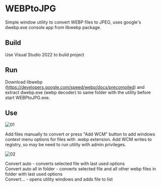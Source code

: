# WEBPtoJPG

Simple window utility to convert WEBP files to JPEG, uses google's dwebp.exe console app from libwebp package.

## Build

Use Visual Studio 2022 to build project

## Run

Download libwebp (https://developers.google.com/speed/webp/docs/precompiled) and extract dwebp.exe (webp decoder) to same folder with the utility before start WEBPtoJPG.exe.

## Use

![01](https://github.com/user-attachments/assets/cb408908-d621-491a-92d4-0755986e7f4e)

Add files manually to convert or press "Add WCM" button to add windows context menu options for files with .webp extension.
Add WCM writes to registry, so may be need to run utility with admin privileges.

![02](https://github.com/user-attachments/assets/28ea3d9d-5ddd-4f8d-ba95-f73d02c05496)

Convert auto - converts selected file with last used options<br>
Convert auto all in folder - converts selected file and all other webp files in folder with last used options<br>
Convert... - opens utility windows and adds file to list

